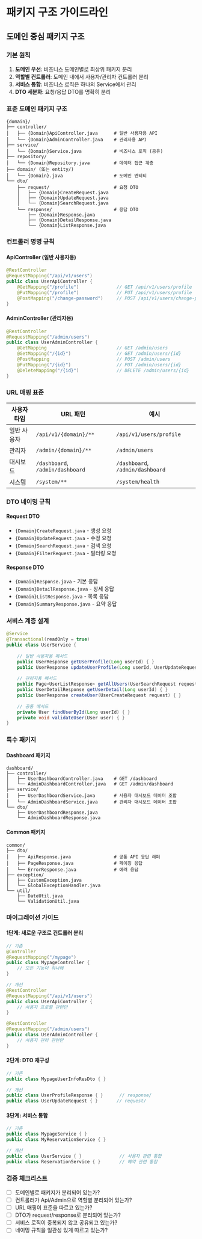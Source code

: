 # 패키지 구조 가이드라인

## 도메인 중심 패키지 구조

### 기본 원칙
1. **도메인 우선**: 비즈니스 도메인별로 최상위 패키지 분리
2. **역할별 컨트롤러**: 도메인 내에서 사용자/관리자 컨트롤러 분리
3. **서비스 통합**: 비즈니스 로직은 하나의 Service에서 관리
4. **DTO 세분화**: 요청/응답 DTO를 명확히 분리

### 표준 도메인 패키지 구조

```
{domain}/
├── controller/
│   ├── {Domain}ApiController.java      # 일반 사용자용 API
│   └── {Domain}AdminController.java    # 관리자용 API
├── service/
│   └── {Domain}Service.java            # 비즈니스 로직 (공유)
├── repository/
│   └── {Domain}Repository.java         # 데이터 접근 계층
├── domain/ (또는 entity/)
│   └── {Domain}.java                   # 도메인 엔티티
└── dto/
    ├── request/                        # 요청 DTO
    │   ├── {Domain}CreateRequest.java
    │   ├── {Domain}UpdateRequest.java
    │   └── {Domain}SearchRequest.java
    └── response/                       # 응답 DTO
        ├── {Domain}Response.java
        ├── {Domain}DetailResponse.java
        └── {Domain}ListResponse.java
```

### 컨트롤러 명명 규칙

#### ApiController (일반 사용자용)
```java
@RestController
@RequestMapping("/api/v1/users")
public class UserApiController {
    @GetMapping("/profile")              // GET /api/v1/users/profile
    @PutMapping("/profile")              // PUT /api/v1/users/profile
    @PostMapping("/change-password")     // POST /api/v1/users/change-password
}
```

#### AdminController (관리자용)
```java
@RestController
@RequestMapping("/admin/users")
public class UserAdminController {
    @GetMapping                          // GET /admin/users
    @GetMapping("/{id}")                 // GET /admin/users/{id}
    @PostMapping                         // POST /admin/users
    @PutMapping("/{id}")                 // PUT /admin/users/{id}
    @DeleteMapping("/{id}")              // DELETE /admin/users/{id}
}
```

### URL 매핑 표준

| 사용자 타입 | URL 패턴 | 예시 |
|------------|----------|------|
| 일반 사용자 | `/api/v1/{domain}/**` | `/api/v1/users/profile` |
| 관리자 | `/admin/{domain}/**` | `/admin/users` |
| 대시보드 | `/dashboard`, `/admin/dashboard` | `/dashboard`, `/admin/dashboard` |
| 시스템 | `/system/**` | `/system/health` |

### DTO 네이밍 규칙

#### Request DTO
- `{Domain}CreateRequest.java` - 생성 요청
- `{Domain}UpdateRequest.java` - 수정 요청
- `{Domain}SearchRequest.java` - 검색 요청
- `{Domain}FilterRequest.java` - 필터링 요청

#### Response DTO
- `{Domain}Response.java` - 기본 응답
- `{Domain}DetailResponse.java` - 상세 응답
- `{Domain}ListResponse.java` - 목록 응답
- `{Domain}SummaryResponse.java` - 요약 응답

### 서비스 계층 설계

```java
@Service
@Transactional(readOnly = true)
public class UserService {
    
    // 일반 사용자용 메서드
    public UserResponse getUserProfile(Long userId) { }
    public UserResponse updateUserProfile(Long userId, UserUpdateRequest request) { }
    
    // 관리자용 메서드
    public Page<UserListResponse> getAllUsers(UserSearchRequest request, Pageable pageable) { }
    public UserDetailResponse getUserDetail(Long userId) { }
    public UserResponse createUser(UserCreateRequest request) { }
    
    // 공통 메서드
    private User findUserById(Long userId) { }
    private void validateUser(User user) { }
}
```

### 특수 패키지

#### Dashboard 패키지
```
dashboard/
├── controller/
│   ├── UserDashboardController.java    # GET /dashboard
│   └── AdminDashboardController.java   # GET /admin/dashboard
├── service/
│   ├── UserDashboardService.java       # 사용자 대시보드 데이터 조합
│   └── AdminDashboardService.java      # 관리자 대시보드 데이터 조합
└── dto/
    ├── UserDashboardResponse.java
    └── AdminDashboardResponse.java
```

#### Common 패키지
```
common/
├── dto/
│   ├── ApiResponse.java                # 공통 API 응답 래퍼
│   ├── PageResponse.java               # 페이징 응답
│   └── ErrorResponse.java              # 에러 응답
├── exception/
│   ├── CustomException.java
│   └── GlobalExceptionHandler.java
└── util/
    ├── DateUtil.java
    └── ValidationUtil.java
```

### 마이그레이션 가이드

#### 1단계: 새로운 구조로 컨트롤러 분리
```java
// 기존
@Controller
@RequestMapping("/mypage")
public class MypageController {
    // 모든 기능이 하나에
}

// 개선
@RestController
@RequestMapping("/api/v1/users")
public class UserApiController {
    // 사용자 프로필 관련만
}

@RestController
@RequestMapping("/admin/users")
public class UserAdminController {
    // 사용자 관리 관련만
}
```

#### 2단계: DTO 재구성
```java
// 기존
public class MypageUserInfoResDto { }

// 개선
public class UserProfileResponse { }      // response/
public class UserUpdateRequest { }       // request/
```

#### 3단계: 서비스 통합
```java
// 기존
public class MypageService { }
public class MyReservationService { }

// 개선
public class UserService { }              // 사용자 관련 통합
public class ReservationService { }       // 예약 관련 통합
```

### 검증 체크리스트

- [ ] 도메인별로 패키지가 분리되어 있는가?
- [ ] 컨트롤러가 Api/Admin으로 역할별 분리되어 있는가?
- [ ] URL 매핑이 표준을 따르고 있는가?
- [ ] DTO가 request/response로 분리되어 있는가?
- [ ] 서비스 로직이 중복되지 않고 공유되고 있는가?
- [ ] 네이밍 규칙을 일관성 있게 따르고 있는가?